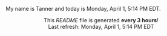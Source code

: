 My name is Tanner and today is Monday, April 1, 5:14 PM EDT.

<p align="center">This <i>README</i> file is generated <b>every 3 hours</b>!</br>Last refresh: Monday, April 1, 5:14 PM EDT<br /></p>

